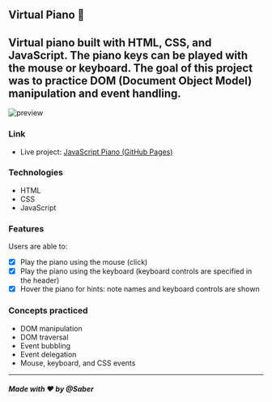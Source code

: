 ## Virtual Piano 🎹

Virtual piano built with HTML, CSS, and JavaScript. The piano keys can be played with the mouse or keyboard. The goal of this project was to practice DOM (Document Object Model) manipulation and event handling.
---
![preview](preview.png)

### Link

- Live project: [JavaScript Piano (GitHub Pages)](https://saber-piano.netlify.app)

### Technologies

- HTML
- CSS
- JavaScript

### Features

Users are able to:

- [x] Play the piano using the mouse (click)
- [x] Play the piano using the keyboard (keyboard controls are specified in the header)
- [x] Hover the piano for hints: note names and keyboard controls are shown

### Concepts practiced

- DOM manipulation
- DOM traversal
- Event bubbling
- Event delegation
- Mouse, keyboard, and CSS events

---

##### Made with ❤ by @Saber
